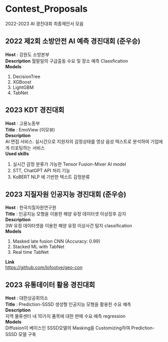# Contest_Proposals
2022-2023 AI 경진대회 최종제안서 모음

## 2022 제2회 소방안전 AI 예측 경진대회 (준우승)
**Host** : 강원도 소방본부  
**Description** 
월말일의 구급출동 수요 및 장소 예측 Classfication  
**Models**
1. DecisionTree
2. XGBoost
3. LightGBM
4. TabNet  

## 2023 KDT 경진대회
**Host** : 고용노동부  
**Title** : EmoView (이모뷰)  
**Description**  
AI 면접 서비스. 실시간으로 지원자의 감정상태를 영상 음성 텍스트로 분석하여 기업에게 리포팅하는 서비스    
**Used skills**  
1. 실시간 감정 분류가 가능한 Tensor Fusion-Mixer AI model   
2. STT, ChatGPT API 처리 기능  
3. KoBERT NLP 에 기반한 텍스트 감정분류  

## 2023 지질자원 인공지능 경진대회 (준우승)
**Host** : 한국지질자원연구원  
**Title** : 인공지능 모형을 이용한 해양 유정 데이터셋 이상징후 감지  
**Description**  
3W 유정 데이터셋을 이용한 해양 유정 이상사건 탐지 classification  
**Models**   
1. Masked late fusion CNN (Accuracy: 0.99)  
2. Stacked ML with TabNet  
3. Real time TabNet

**Link**  
https://github.com/lofootve/geo-con  

## 2023 유통데이터 활용 경진대회
**Host** : 대한상공회의소  
**Title** : Prediction-SSSD 생성형 인공지능 모형을 활용한 수요 예측  
**Description**  
지역 물류센터 내 10가지 품목에 대한 판매 수요 예측 regression    
**Models**   
Diffusion이 베이스인 SSSD모델의 Masking을 Customizing하여 Prediction-SSSD 모델 구축
